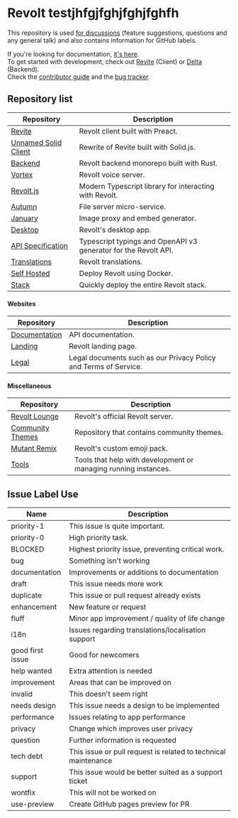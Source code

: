 # Revolt testjhfgjfghjfghjfghfh

This repository is used [for discussions](https://github.com/revoltchat/revolt/discussions) (feature suggestions, questions and any general talk) and also contains information for GitHub labels.

If you're looking for documentation, [it's here](https://developers.revolt.chat). \
To get started with development, check out [Revite](https://github.com/revoltchat/revite) (Client) or [Delta](https://github.com/revoltchat/delta) (Backend). \
Check the [contributor guide](https://developers.revolt.chat/contributing) and the [bug tracker](https://github.com/orgs/revoltchat/projects/1).

## Repository list

Repository                                                          | Description
-----------                                                         | ------------
[Revite](https://github.com/revoltchat/revite)                      | Revolt client built with Preact.
[Unnamed Solid Client](https://github.com/revoltchat/revoltchat-solid-client-repo) | Rewrite of Revite built with Solid.js.
[Backend](https://github.com/revoltchat/backend)                    | Revolt backend monorepo built with Rust.
[Vortex](https://github.com/revoltchat/vortex)                      | Revolt voice server.
[Revolt.js](https://github.com/revoltchat/revolt.js)                | Modern Typescript library for interacting with Revolt.
[Autumn](https://github.com/revoltchat/autumn)                      | File server micro-service.
[January](https://github.com/revoltchat/january)                    | Image proxy and embed generator.
[Desktop](https://github.com/revoltchat/desktop)                    | Revolt's desktop app.
[API Specification](https://github.com/revoltchat/api)              | Typescript typings and OpenAPI v3 generator for the Revolt API.
[Translations](https://github.com/revoltchat/translations)          | Revolt translations.
[Self Hosted](https://github.com/revoltchat/self-hosted)            | Deploy Revolt using Docker.
[Stack](https://github.com/revoltchat/cli)                          | Quickly deploy the entire Revolt stack.

#### Websites

Repository                                                          | Description
-----------                                                         | ------------
[Documentation](https://github.com/revoltchat/documentation)        | API documentation.
[Landing](https://github.com/revoltchat/revolt.chat)                | Revolt landing page.
[Legal](https://github.com/revoltchat/legal)                        | Legal documents such as our Privacy Policy and Terms of Service.

#### Miscellaneous

Repository                                                          | Description
-----------                                                         | ------------
[Revolt Lounge](https://app.revolt.chat/invite/Testers)             | Revolt's official Revolt server.
[Community Themes](https://github.com/revoltchat/themes)            | Repository that contains community themes.
[Mutant Remix](https://gitlab.insrt.uk/revolt/mutant-remix)         | Revolt's custom emoji pack.
[Tools](https://gitlab.insrt.uk/revolt/tools)                       | Tools that help with development or managing running instances.

## Issue Label Use

Name             | Description
-----------------|-------------
priority-1       | This issue is quite important.
priority-0       | High priority task.
BLOCKED          | Highest priority issue, preventing critical work.
bug              | Something isn't working
documentation    | Improvements or additions to documentation
draft            | This issue needs more work
duplicate        | This issue or pull request already exists
enhancement      | New feature or request
fluff            | Minor app improvement / quality of life change
i18n             | Issues regarding translations/localisation support
good first issue | Good for newcomers
help wanted      | Extra attention is needed
improvement      | Areas that can be improved on
invalid          | This doesn't seem right
needs design     | This issue needs a design to be implemented
performance      | Issues relating to app performance
privacy          | Change which improves user privacy
question         | Further information is requested
tech debt        | This issue or pull request is related to technical maintenance
support          | This issue would be better suited as a support ticket
wontfix          | This will not be worked on
use-preview      | Create GitHub pages preview for PR
